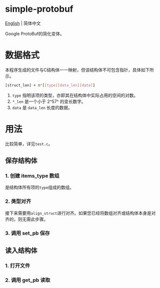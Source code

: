 # simple-protobuf

[English](README.md) | 简体中文

Google ProtoBuf的简化变体。

# 数据格式
本程序生成的文件与C结构体一一映射，但该结构体不可包含指针，具体如下所示。

```bash
[struct_len] + n*[[type][data_len][data]]
```

1. `type` 指明该项的类型，亦即其在结构体中实际占用的空间的对数。
2. `*_len` 是一个小于 2^57^ 的变长数字。
3. `data` 是 `data_len` 长度的数据。

# 用法
比较简单，详见`test.c`。

## 保存结构体
### 1. 创建 items_type 数组

是结构体所有项的`type`组成的数组。

### 2. 类型对齐

接下来需要用`align_struct`进行对齐。如果您已经将数组对齐或结构体本身是对齐的，则无需此步骤。

### 3. 调用 set_pb 保存


## 读入结构体

### 1. 打开文件

### 2. 调用 get_pb 读取
